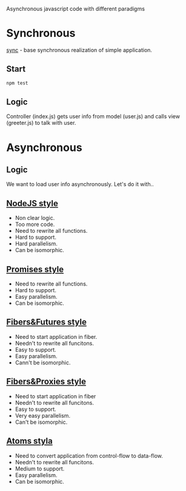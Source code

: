 Asynchronous javascript code with different paradigms

# Synchronous
[sync](https://github.com/nin-jin/async-js/compare/sync?diff=unified&name=sync) - base synchronous realization of simple application.

## Start
```sh
npm test
```

## Logic

Controller (index.js) gets user info from model (user.js) and calls view (greeter.js) to talk with user.

# Asynchronous

## Logic

We want to load user info asynchronously. Let's do it with..

## [NodeJS style](https://github.com/nin-jin/async-js/compare/sync...async-nodejs?diff=split&name=async-nodejs)

* Non clear logic. 
* Too more code.
* Need to rewrite all functions.
* Hard to support.
* Hard parallelism.
* Can be isomorphic.

## [Promises style](https://github.com/nin-jin/async-js/compare/sync...async-promises)

* Need to rewrite all functions.
* Hard to support.
* Easy parallelism.
* Can be isomorphic.

## [Fibers&Futures style](https://github.com/nin-jin/async-js/compare/sync...async-fibers)

* Need to start application in fiber.
* Needn't to rewrite all funcitons.
* Easy to support.
* Easy parallelism.
* Cann't be isomorphic.

## [Fibers&Proxies style](https://github.com/nin-jin/async-js/compare/sync...async-fibers-proxy)

* Need to start application in fiber
* Needn't to rewrite all funcitons.
* Easy to support.
* Very easy parallelism.
* Can't be isomorphic.

## [Atoms styla](https://github.com/nin-jin/async-js/compare/sync...async-atoms)

* Need to convert application from control-flow to data-flow.
* Needn't to rewrite all funcitons.
* Medium to support.
* Easy parallelism.
* Can be isomorphic.
